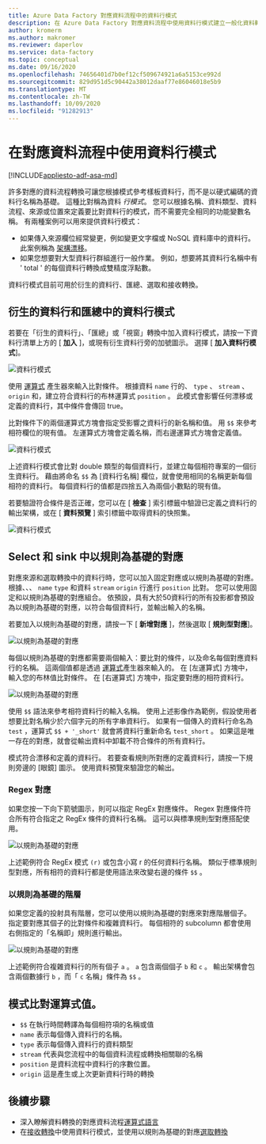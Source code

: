 ```yaml
---
title: Azure Data Factory 對應資料流程中的資料行模式
description: 在 Azure Data Factory 對應資料流程中使用資料行模式建立一般化資料轉換模式
author: kromerm
ms.author: makromer
ms.reviewer: daperlov
ms.service: data-factory
ms.topic: conceptual
ms.date: 09/16/2020
ms.openlocfilehash: 74656401d7b0ef12cf509674921a6a5153ce992d
ms.sourcegitcommit: 829d951d5c90442a38012daaf77e86046018e5b9
ms.translationtype: MT
ms.contentlocale: zh-TW
ms.lasthandoff: 10/09/2020
ms.locfileid: "91282913"
---
```

# <a name="using-column-patterns-in-mapping-data-flow"></a>在對應資料流程中使用資料行模式

[!INCLUDE[appliesto-adf-asa-md](includes/appliesto-adf-asa-md.md)]

許多對應的資料流程轉換可讓您根據模式參考樣板資料行，而不是以硬式編碼的資料行名稱為基礎。 這種比對稱為資料 *行模式*。 您可以根據名稱、資料類型、資料流程、來源或位置來定義要比對資料行的模式，而不需要完全相同的功能變數名稱。 有兩種案例可以用來提供資料行模式：

* 如果傳入來源欄位經常變更，例如變更文字檔或 NoSQL 資料庫中的資料行。 此案例稱為 [架構漂移](concepts-data-flow-schema-drift.md)。
* 如果您想要對大型資料行群組進行一般作業。 例如，想要將其資料行名稱中有 ' total ' 的每個資料行轉換成雙精度浮點數。

資料行模式目前可用於衍生的資料行、匯總、選取和接收轉換。

## <a name="column-patterns-in-derived-column-and-aggregate"></a>衍生的資料行和匯總中的資料行模式

若要在「衍生的資料行」、「匯總」或「視窗」轉換中加入資料行模式，請按一下資料行清單上方的 [ **加入** ]，或現有衍生資料行旁的加號圖示。 選擇 [ **加入資料行模式**]。

![資料行模式](media/data-flow/add-column-pattern.png "資料行模式")

使用 [運算式](concepts-data-flow-expression-builder.md) 產生器來輸入比對條件。 根據資料 `name` 行的、 `type` 、 `stream` 、 `origin` 和，建立符合資料行的布林運算式 `position` 。 此模式會影響任何漂移或定義的資料行，其中條件會傳回 true。

比對條件下的兩個運算式方塊會指定受影響之資料行的新名稱和值。 用 `$$` 來參考相符欄位的現有值。 左運算式方塊會定義名稱，而右邊運算式方塊會定義值。

![資料行模式](media/data-flow/edit-column-pattern.png "資料行模式")

上述資料行模式會比對 double 類型的每個資料行，並建立每個相符專案的一個衍生資料行。 藉由將命名 `$$` 為 [資料行名稱] 欄位，就會使用相同的名稱更新每個相符的資料行。 每個資料行的值都是四捨五入為兩個小數點的現有值。

若要驗證符合條件是否正確，您可以在 [ **檢查** ] 索引標籤中驗證已定義之資料行的輸出架構，或在 [ **資料預覽** ] 索引標籤中取得資料的快照集。 

![資料行模式](media/data-flow/columnpattern3.png "資料行模式")

## <a name="rule-based-mapping-in-select-and-sink"></a>Select 和 sink 中以規則為基礎的對應

對應來源和選取轉換中的資料行時，您可以加入固定對應或以規則為基礎的對應。 根據、、、 `name` `type` 和資料 `stream` `origin` 行進行 `position` 比對。 您可以使用固定和以規則為基礎的對應組合。 依預設，具有大於50資料行的所有投影都會預設為以規則為基礎的對應，以符合每個資料行，並輸出輸入的名稱。 

若要加入以規則為基礎的對應，請按一下 [ **新增對應** ]，然後選取 [ **規則型對應**]。

![以規則為基礎的對應](media/data-flow/rule2.png "規則型對應")

每個以規則為基礎的對應都需要兩個輸入：要比對的條件，以及命名每個對應資料行的名稱。 這兩個值都是透過 [運算式](concepts-data-flow-expression-builder.md)產生器來輸入的。 在 [左運算式] 方塊中，輸入您的布林值比對條件。 在 [右運算式] 方塊中，指定要對應的相符資料行。

![以規則為基礎的對應](media/data-flow/rule-based-mapping.png "規則型對應")

使用 `$$` 語法來參考相符資料行的輸入名稱。 使用上述影像作為範例，假設使用者想要比對名稱少於六個字元的所有字串資料行。 如果有一個傳入的資料行命名為 `test` ，運算式 `$$ + '_short'` 就會將資料行重新命名 `test_short` 。 如果這是唯一存在的對應，就會從輸出資料中卸載不符合條件的所有資料行。

模式符合漂移和定義的資料行。 若要查看規則所對應的定義資料行，請按一下規則旁邊的 [眼鏡] 圖示。 使用資料預覽來驗證您的輸出。

### <a name="regex-mapping"></a>Regex 對應

如果您按一下向下箭號圖示，則可以指定 RegEx 對應條件。 Regex 對應條件符合所有符合指定之 RegEx 條件的資料行名稱。 這可以與標準規則型對應搭配使用。

![以規則為基礎的對應](media/data-flow/regex-matching.png "規則型對應")

上述範例符合 RegEx 模式 `(r)` 或包含小寫 r 的任何資料行名稱。 類似于標準規則型對應，所有相符的資料行都是使用語法來改變右邊的條件 `$$` 。

### <a name="rule-based-hierarchies"></a>以規則為基礎的階層

如果您定義的投射具有階層，您可以使用以規則為基礎的對應來對應階層個子。 指定要對應其個子的比對條件和複雜資料行。 每個相符的 subcolumn 都會使用右側指定的「名稱即」規則進行輸出。

![以規則為基礎的對應](media/data-flow/rule-based-hierarchy.png "規則型對應")

上述範例符合複雜資料行的所有個子 `a` 。 `a` 包含兩個個子 `b` 和 `c` 。 輸出架構會包含兩個數據行 `b` ，而「 `c` 名稱」條件為 `$$` 。

## <a name="pattern-matching-expression-values"></a>模式比對運算式值。

* `$$` 在執行時間轉譯為每個相符項的名稱或值
* `name` 表示每個傳入資料行的名稱。
* `type` 表示每個傳入資料行的資料類型
* `stream` 代表與您流程中的每個資料流程或轉換相關聯的名稱
* `position` 是資料流程中資料行的序數位置。
* `origin` 這是產生或上次更新資料行時的轉換

## <a name="next-steps"></a>後續步驟
* 深入瞭解資料轉換的對應資料流程[運算式語言](data-flow-expression-functions.md)
* 在[接收轉換](data-flow-sink.md)中使用資料行模式，並使用以規則為基礎的對應[選取轉換](data-flow-select.md)
